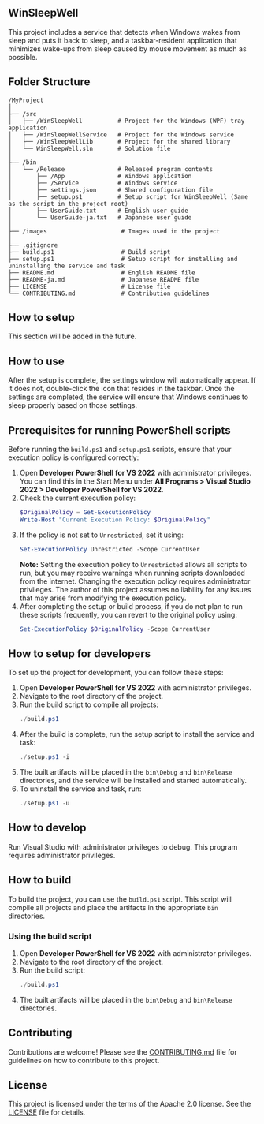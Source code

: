 
## WinSleepWell  
This project includes a service that detects when Windows wakes from sleep and puts it back to sleep, and a taskbar-resident application that minimizes wake-ups from sleep caused by mouse movement as much as possible.

## Folder Structure

```
/MyProject
│
├── /src
│   ├── /WinSleepWell          # Project for the Windows (WPF) tray application
│   ├── /WinSleepWellService   # Project for the Windows service
│   ├── /WinSleepWellLib       # Project for the shared library
│   └── WinSleepWell.sln       # Solution file
│
├── /bin
│   └── /Release               # Released program contents
│       ├── /App               # Windows application
│       ├── /Service           # Windows service
│       ├── settings.json      # Shared configuration file
│       ├── setup.ps1          # Setup script for WinSleepWell (Same as the script in the project root)
│       ├── UserGuide.txt      # English user guide
│       └── UserGuide-ja.txt   # Japanese user guide
│
├── /images                     # Images used in the project
│
├── .gitignore
├── build.ps1                   # Build script
├── setup.ps1                   # Setup script for installing and uninstalling the service and task
├── README.md                   # English README file
├── README-ja.md                # Japanese README file
├── LICENSE                     # License file
└── CONTRIBUTING.md             # Contribution guidelines
```

## How to setup  
This section will be added in the future.

## How to use  
After the setup is complete, the settings window will automatically appear. If it does not, double-click the icon that resides in the taskbar. Once the settings are completed, the service will ensure that Windows continues to sleep properly based on those settings.

## Prerequisites for running PowerShell scripts
Before running the `build.ps1` and `setup.ps1` scripts, ensure that your execution policy is configured correctly:

1. Open **Developer PowerShell for VS 2022** with administrator privileges. You can find this in the Start Menu under **All Programs > Visual Studio 2022 > Developer PowerShell for VS 2022**.
2. Check the current execution policy:
   ```powershell
   $OriginalPolicy = Get-ExecutionPolicy
   Write-Host "Current Execution Policy: $OriginalPolicy"
   ```
3. If the policy is not set to `Unrestricted`, set it using:
   ```powershell
   Set-ExecutionPolicy Unrestricted -Scope CurrentUser
   ```
   **Note:** Setting the execution policy to `Unrestricted` allows all scripts to run, but you may receive warnings when running scripts downloaded from the internet. Changing the execution policy requires administrator privileges. The author of this project assumes no liability for any issues that may arise from modifying the execution policy.
4. After completing the setup or build process, if you do not plan to run these scripts frequently, you can revert to the original policy using:
   ```powershell
   Set-ExecutionPolicy $OriginalPolicy -Scope CurrentUser
   ```

## How to setup for developers  
To set up the project for development, you can follow these steps:

1. Open **Developer PowerShell for VS 2022** with administrator privileges.
2. Navigate to the root directory of the project.
3. Run the build script to compile all projects:
   ```powershell
   ./build.ps1
   ```
4. After the build is complete, run the setup script to install the service and task:
   ```powershell
   ./setup.ps1 -i
   ```
5. The built artifacts will be placed in the `bin\Debug` and `bin\Release` directories, and the service will be installed and started automatically.
6. To uninstall the service and task, run:
   ```powershell
   ./setup.ps1 -u
   ```

## How to develop  
Run Visual Studio with administrator privileges to debug. This program requires administrator privileges.

## How to build  
To build the project, you can use the `build.ps1` script. This script will compile all projects and place the artifacts in the appropriate `bin` directories.

### Using the build script  

1. Open **Developer PowerShell for VS 2022** with administrator privileges.
2. Navigate to the root directory of the project.
3. Run the build script:
   ```powershell
   ./build.ps1
   ```
4. The built artifacts will be placed in the `bin\Debug` and `bin\Release` directories.

## Contributing  
Contributions are welcome! Please see the [CONTRIBUTING.md](CONTRIBUTING.md) file for guidelines on how to contribute to this project.

## License  
This project is licensed under the terms of the Apache 2.0 license. See the [LICENSE](LICENSE) file for details.
